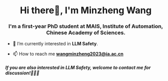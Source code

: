 <h1 align="center">Hi there👋, I'm Minzheng Wang</h1>
<h3 align="center">
  I'm a first-year PhD student at MAIS, Institute of Automation, Chinese Academy of Sciences.
</h3>

- 🔭 I’m currently interested in **LLM Safety**.

- 📫 How to reach me **wangminzheng2023@ia.ac.cn**

<h5 align="left">If you are also interested in LLM Safety, welcome to contact me for discussion!🥰🥰🥰</h5>
<p align="left">
</p>

